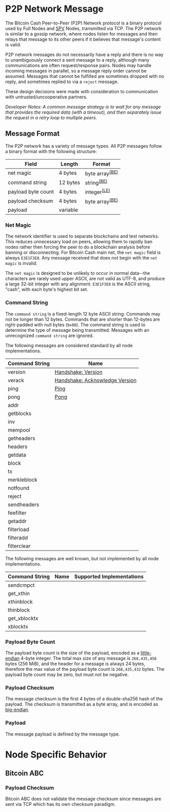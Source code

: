 # P2P Network Message

The Bitcoin Cash Peer-to-Peer (P2P) Network protocol is a binary protocol used by Full Nodes and [SPV](/protocol/simple-payment-verification) Nodes, transmitted via TCP.  The P2P network is similar to a gossip network, where nodes listen for messages and then relays that message to its other peers if it believes that message's content is valid.

P2P network messages do not necessarily have a reply and there is no way to unambiguously connect a sent message to a reply, although many communications are often request/response pairs.  Nodes may handle incoming messages in parallel, so a message reply order cannot be assumed.  Messages that cannot be fulfilled are sometimes dropped with no reply, and sometimes replied to via a `reject` message.  

These design decisions were made with consideration to communication with untrusted/uncooperative partners.

*Developer Notes: A common message strategy is to wait for any message that provides the required data (with a timeout), and then separately issue the request in a retry loop to multiple peers.*

## Message Format

The P2P network has a variety of message types.  All P2P messages follow a binary format with the following structure:


| Field | Length | Format |
|--|--|--|
| net magic | 4 bytes | byte array<sup>[(BE)](/protocol/misc/endian/big)</sup> |
| command string | 12 bytes | string<sup>[(BE)](/protocol/misc/endian/big)</sup> |
| payload byte count | 4 bytes | integer<sup>[(LE)](/protocol/misc/endian/little)</sup> |
| payload checksum | 4 bytes | byte array<sup>[(BE)](/protocol/misc/endian/big)</sup> |
| payload | variable |  |

### Net Magic

The network identifier is used to separate blockchains and test networks. This reduces unnecessary load on peers, allowing them to rapidly ban nodes rather then forcing the peer to do a blockchain analysis before banning or disconnecting.  For Bitcoin Cash main net, the `net magic` field is always `E3E1F3E8`.  Any message received that does not begin with the `net magic` is invalid.

The `net magic` is designed to be unlikely to occur in normal data--the characters are rarely used upper ASCII, are not valid as UTF-8, and produce a large 32-bit integer with any alignment.  `E3E1F3E8` is the ASCII string, "cash", with each byte's highest bit set.

### Command String

The `command string` is a fixed-length 12 byte ASCII string.  Commands may not be longer than 12 bytes.  Commands that are shorter than 12-bytes are right-padded with null bytes (`0x00`).  The command string is used to determine the type of message being transmitted.  Messages with an unrecognized `command string` are ignored.

The following messages are considered standard by all node implementations.

| Command String | Name |
| -- | -- |
| version | [Handshake: Version](/protocol/network/messages/version) |
| verack | [Handshake: Acknowledge Version](/protocol/network/messages/verack) |
| ping | [Ping](/protocol/network/messages/ping) |
| pong | [Pong](/protocol/network/messages/pong) |
| addr |  |
| getblocks |  |
| inv |  |
| mempool |  |
| getheaders |  |
| headers |  |
| getdata |  |
| block |  |
| tx |  |
| merkleblock |  |
| notfound |  |
| reject |  |
| sendheaders |  |
| feefilter |  |
| getaddr |  |
| filterload |  |
| filteradd |  |
| filterclear |  |

The following messages are well known, but not implemented by all node implementations.

| Command String | Name | Supported Implementations |
| -- | -- | -- |
| sendcmpct |  |  |
| get_xthin |  |  |
| xthinblock |  |  |
| thinblock |  |  |
| get_xblocktx |  |  |
| xblocktx |  |  |

### Payload Byte Count

The payload byte count is the size of the payload, encoded as a [little-endian](/protocol/misc/endian/little) 4-byte integer.  The total max size of any message is `268,435,456` bytes (256 MiB), and the header for a message is always 24 bytes, therefore the max value of the payload byte count is `268,435,432` bytes.  The payload byte count may be zero, but must not be negative.

### Payload Checksum

The message checksum is the first 4 bytes of a double-sha256 hash of the payload.  The checksum is transmitted as a byte array, and is encoded as [big-endian](/protocol/misc/endian/big).


### Payload

The message payload is defined by the message type.

# Node Specific Behavior

## Bitcoin ABC

### Payload Checksum

Bitcoin ABC does not validate the message checksum since messages are sent via TCP which has its own checksum paradigm.